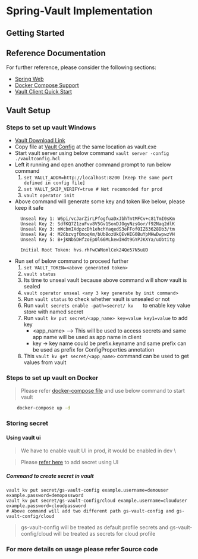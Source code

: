 
# Spring-Vault Implementation

## Getting Started
## Reference Documentation
For further reference, please consider the following sections:

* [Spring Web](https://docs.spring.io/spring-boot/docs/2.7.3/reference/htmlsingle/#web)
* [Docker Compose Support](https://docs.spring.io/spring-boot/docs/3.2.2/reference/htmlsingle/index.html#features.docker-compose)
* [Vault Client Quick Start](https://docs.spring.io/spring-cloud-vault/docs/current/reference/html/#client-side-usage)

## Vault Setup 
### Steps to set up vault Windows
* [Vault Download Link](https://www.vaultproject.io/downloads)
* Copy file at [Vault Config](/spring-vault/vaultconfig.hcl) at the same location as vault.exe
* Start vault server using below command
  ```vault server -config ./vaultconfig.hcl```
* Left it running and open another command prompt to run below command
    1. ```set VAULT_ADDR=http://localhost:8200 [Keep the same port defined in config file]```
    2. ```set VAULT_SKIP_VERIFY=true # Not recomonded for prod```
    3. ```vault operator init```
* Above command will generate some key and token like below, please keep it safe
  ```
    Unseal Key 1: W6pi/vcJarZirLPfogfuaDxJbhTntMFCv+c81TmI0sKm
    Unseal Key 2: SdfKQ7Z1zuFvv8V5Gv1SonDJOgyNzsGor/f92Naq2dlK
    Unseal Key 3: mWcbmIXdpzcDh1ehchYaqedS3eFFofOIZ63628Db3/tm
    Unseal Key 4: M26bzvgfOmoqKm/bUbBozUkQEvHIG0BuYpMHwDwpwzVH
    Unseal Key 5: B+jKNb5DHfzoEp0l66MLkewIHdt9GYPJKXYa/uObtitg

    Initial Root Token: hvs.rhFwCWNomlCek24Qe57N5uUD
  ```
* Run set of below command to proceed further
    1. ```set VAULT_TOKEN=<above generated token>```
    2. ```vault status```
    3. Its time to unseal vault because above command will show vault is sealed
    4. ```vault operator unseal <any 3 key generate by init command>```
    5. Run ```vault status``` to check whether vault is unsealed or not
    6. Run ```vault secrets enable -path=secret/ kv   ``` to enable key value store with named secret
    7. Run ```vault kv put secret/<app_name> key=value key1=value``` to add key
        * <app_name> --> This will be used to access secrets and same app name will be used as app name in client
        * key -> key name could be prefix.keyname and same prefix can be used as prefix for ConfigProperties annotation
    8. This ```vault kv get secret/<app_name>``` command can be used to get values from vault
### Steps to set up vault on Docker
> Please refer [docker-compose file](compose.yaml) and use below command to start vault
```sh
    docker-compose up -d
```

### Storing secret
#### Using vault ui 
> We have to enable vault UI in prod, it would be enabled in dev \


> Please [refer here](localhost:8200/dashboard) to add secret using UI

##### Command to create secret in vault
```shell
vault kv put secret/gs-vault-config example.username=demouser example.password=demopassword
vault kv put secret/gs-vault-config/cloud example.username=clouduser example.password=cloudpassword
# Above command will add two different path gs-vault-config and gs-vault-config/cloud
```
> gs-vault-config will be treated as default profile secrets and gs-vault-config/cloud will be treated as secrets for cloud profile
    
### For more details on usage please refer Source code



